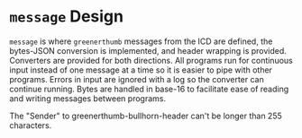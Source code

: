 # `message` Design

`message` is where `greenerthumb` messages from the ICD are defined, the
bytes-JSON conversion is implemented, and header wrapping is provided.
Converters are provided for both directions. All programs run for continuous
input instead of one message at a time so it is easier to pipe with other
programs. Errors in input are ignored with a log so the converter can continue
running. Bytes are handled in base-16 to facilitate ease of reading and writing
messages between programs.

The "Sender" to greenerthumb-bullhorn-header can't be longer than 255
characters.
